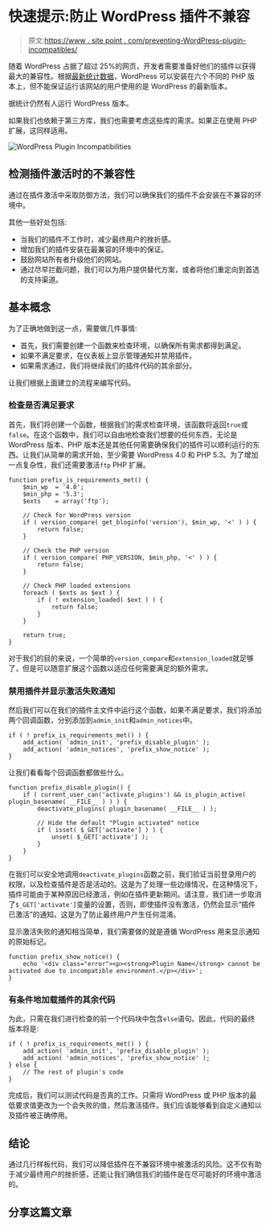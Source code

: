 # 快速提示:防止 WordPress 插件不兼容

> 原文:[https://www . site point . com/preventing-WordPress-plugin-incompatibles/](https://www.sitepoint.com/preventing-wordpress-plugin-incompatibilities/)

随着 WordPress 占据了超过 25%的网页，开发者需要准备好他们的插件以获得最大的兼容性。根据[最新统计数据](https://wordpress.org/about/stats/)，WordPress 可以安装在六个不同的 PHP 版本上，但不能保证运行该网站的用户使用的是 WordPress 的最新版本。

据统计仍然有人运行 WordPress 版本。

如果我们也依赖于第三方库，我们也需要考虑这些库的需求。如果正在使用 PHP 扩展，这同样适用。

![WordPress Plugin Incompatibilities](../Images/e2baae0f04277b4680bacf584b47bce6.png)

## 检测插件激活时的不兼容性

通过在插件激活中采取防御方法，我们可以确保我们的插件不会安装在不兼容的环境中。

其他一些好处包括:

*   当我们的插件不工作时，减少最终用户的挫折感。
*   增加我们的插件安装在最兼容的环境中的保证。
*   鼓励网站所有者升级他们的网站。
*   通过尽早拦截问题，我们可以为用户提供替代方案，或者将他们重定向到首选的支持渠道。

## 基本概念

为了正确地做到这一点，需要做几件事情:

*   首先，我们需要创建一个函数来检查环境，以确保所有需求都得到满足。
*   如果不满足要求，在仪表板上显示管理通知并禁用插件。
*   如果需求通过，我们将继续我们的插件代码的其余部分。

让我们根据上面建立的流程来编写代码。

### 检查是否满足要求

首先，我们将创建一个函数，根据我们的需求检查环境，该函数将返回`true`或`false`。在这个函数中，我们可以自由地检查我们想要的任何东西，无论是 WordPress 版本、PHP 版本还是其他任何需要确保我们的插件可以顺利运行的东西。让我们从简单的需求开始，至少需要 WordPress 4.0 和 PHP 5.3。为了增加一点复杂性，我们还需要激活`ftp` PHP 扩展。

```
function prefix_is_requirements_met() {
    $min_wp  = '4.0';
    $min_php = '5.3';
    $exts    = array('ftp');

    // Check for WordPress version
    if ( version_compare( get_bloginfo('version'), $min_wp, '<' ) ) {
        return false;
    }

    // Check the PHP version
    if ( version_compare( PHP_VERSION, $min_php, '<' ) ) {
        return false;
    }

    // Check PHP loaded extensions
    foreach ( $exts as $ext ) {
        if ( ! extension_loaded( $ext ) ) {
            return false;
        }
    }

    return true;
} 
```

对于我们的目的来说，一个简单的`version_compare`和`extension_loaded`就足够了，但是可以随意扩展这个函数以适应任何需要满足的额外需求。

### 禁用插件并显示激活失败通知

然后我们可以在我们的插件主文件中运行这个函数，如果不满足要求，我们将添加两个回调函数，分别添加到`admin_init`和`admin_notices`中。

```
if ( ! prefix_is_requirements_met() ) {
    add_action( 'admin_init', 'prefix_disable_plugin' );
    add_action( 'admin_notices', 'prefix_show_notice' );
} 
```

让我们看看每个回调函数都做些什么。

```
function prefix_disable_plugin() {
    if ( current_user_can('activate_plugins') && is_plugin_active( plugin_basename( __FILE__ ) ) ) {
        deactivate_plugins( plugin_basename( __FILE__ ) );

        // Hide the default "Plugin activated" notice
        if ( isset( $_GET['activate'] ) ) {
            unset( $_GET['activate'] );
        }
    }
} 
```

在我们可以安全地调用`deactivate_plugins`函数之前，我们验证当前登录用户的权限，以及检查插件是否是活动的。这是为了处理一些边缘情况，在这种情况下，插件可能由于某种原因已经激活，例如在插件更新期间。请注意，我们进一步取消了`$_GET['activate']`变量的设置，否则，即使插件没有激活，仍然会显示“插件已激活”的通知。这是为了防止最终用户产生任何混淆。

显示激活失败的通知相当简单，我们需要做的就是遵循 WordPress 用来显示通知的原始标记。

```
function prefix_show_notice() {
    echo '<div class="error"><p><strong>Plugin Name</strong> cannot be activated due to incompatible environment.</p></div>';
} 
```

### 有条件地加载插件的其余代码

为此，只需在我们进行检查的前一个代码块中包含`else`语句。因此，代码的最终版本将是:

```
if ( ! prefix_is_requirements_met() ) {
    add_action( 'admin_init', 'prefix_disable_plugin' );
    add_action( 'admin_notices', 'prefix_show_notice' );
} else {
    // The rest of plugin's code
} 
```

完成后，我们可以测试代码是否真的工作。只需将 WordPress 或 PHP 版本的最低要求值更改为一个会失败的值，然后激活插件。我们应该能够看到自定义通知以及插件被正确停用。

## 结论

通过几行样板代码，我们可以降低插件在不兼容环境中被激活的风险。这不仅有助于减少最终用户的挫折感，还能让我们确信我们的插件是在尽可能好的环境中激活的。

## 分享这篇文章